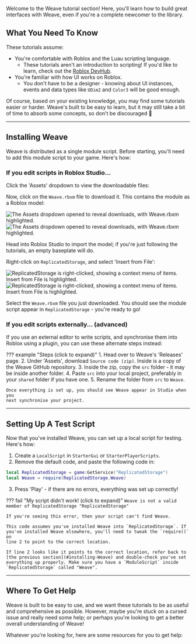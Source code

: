 Welcome to the Weave tutorial section! Here, you'll learn how to build great
interfaces with Weave, even if you're a complete newcomer to the library.


## What You Need To Know

These tutorials assume:

- You're comfortable with Roblox and the Luau scripting language.
	- These tutorials aren't an introduction to scripting! If you'd like to
	  learn, check out the [Roblox DevHub](https://developer.roblox.com/).
- You're familiar with how UI works on Roblox.
    - You don't have to be a designer - knowing about UI instances, events
	and data types like `UDim2` and `Color3` will be good enough.

Of course, based on your existing knowledge, you may find some tutorials easier
or harder. Weave's built to be easy to learn, but it may still take a bit of
time to absorb some concepts, so don't be discouraged :slightly_smiling_face:

-----

## Installing Weave

Weave is distributed as a single module script. Before starting, you'll need
to add this module script to your game. Here's how:

### If you edit scripts in Roblox Studio...

Click the 'Assets' dropdown to view the downloadable files:


Now, click on the `Weave.rbxm` file to download it. This contains the module as
a Roblox model:

![The Assets dropdown opened to reveal downloads, with Weave.rbxm highlighted.](index/Github-Releases-Guide-2-Light.png#only-light)
![The Assets dropdown opened to reveal downloads, with Weave.rbxm highlighted.](index/Github-Releases-Guide-2-Dark.png#only-dark)

Head into Roblox Studio to import the model; if you're just following the
tutorials, an empty baseplate will do.

Right-click on `ReplicatedStorage`, and select 'Insert from File':

![ReplicatedStorage is right-clicked, showing a context menu of items. Insert from File is highlighted.](index/Github-Releases-Guide-3-Light.png#only-light)
![ReplicatedStorage is right-clicked, showing a context menu of items. Insert from File is highlighted.](index/Github-Releases-Guide-3-Dark.png#only-dark)

Select the `Weave.rbxm` file you just downloaded. You should see the module
script appear in `ReplicatedStorage` - you're ready to go!

### If you edit scripts externally... (advanced)

If you use an external editor to write scripts, and synchronise them into Roblox
using a plugin, you can use these alternate steps instead:

??? example "Steps (click to expand)"
	1. Head over to Weave's 'Releases' page.
	2. Under 'Assets', download `Source code (zip)`. Inside is a copy
	of the Weave GitHub repository.
	3. Inside the zip, copy the `src` folder - it may be inside another folder.
	4. Paste `src` into your local project, preferably in your `shared` folder
	if you have one.
	5. Rename the folder from `src` to `Weave`.

	Once everything is set up, you should see Weave appear in Studio when you
	next synchronise your project.

-----

## Setting Up A Test Script

Now that you've installed Weave, you can set up a local script for testing.
Here's how:

1. Create a `LocalScript` in `StarterGui` or `StarterPlayerScripts`.
2. Remove the default code, and paste the following code in:
```Lua linenums="1"
local ReplicatedStorage = game:GetService("ReplicatedStorage")
local Weave = require(ReplicatedStorage.Weave)
```
3. Press 'Play' - if there are no errors, everything was set up correctly!

??? fail "My script didn't work! (click to expand)"
	```
	Weave is not a valid member of ReplicatedStorage "ReplicatedStorage"
	```

	If you're seeing this error, then your script can't find Weave.

	This code assumes you've installed Weave into `ReplicatedStorage`. If
	you've installed Weave elsewhere, you'll need to tweak the `require()` on
	line 2 to point to the correct location.

	If line 2 looks like it points to the correct location, refer back to
	[the previous section](#installing-Weave) and double-check you've set
	everything up properly. Make sure you have a `ModuleScript` inside
	`ReplicatedStorage` called "Weave".

-----

## Where To Get Help

Weave is built to be easy to use, and we want these tutorials to be as useful
and comprehensive as possible. However, maybe you're stuck on a cursed issue
and really need some help; or perhaps you're looking to get a better overall
understanding of Weave!

Whatever you're looking for, here are some resources for you to get help:
